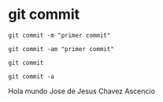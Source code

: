 git commit
==========

```
git commit -m "primer commit"
```


```
git commit -am "primer commit"
```

```
git commit
```

```
git commit -a
```

Hola mundo
Jose de Jesus Chavez Ascencio